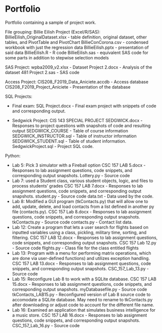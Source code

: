 # Portfolio
Portfolio containing a sample of project work.

File grouping:
Billie Eilish Project (Excel/R/SAS):
  BillieEilish_OriginalDataset.xlsx  - table definition, original dataset, other tables, and PivotTable and PivotChart
  BillieConCorona.csv - condensed workbook with just the regression data
  BillieEilish.pptx - presentation of said data
  BillieEilish.R - R code
  BillieEilish.sas - equivalent SAS code for some parts in addition to stepwise selection models

SAS Project:
  wpba2009_v2.xlsx - Dataset
  Project 2.docx - Analysis of the dataset
  481 Project 2.sas - SAS code
  
Access Project: 
  CIS208_F2019_Data_Aniciete.accdb - Access database
  CIS208_F2019_Project_Aniciete - Presentation of the database
 
SQL Projects:
  - Final exam:
    SQL Project.docx - Final exam project with snippets of code and corresponding output.
  
  - Sedgwick Project:
    CIS 143 SPECIAL PROJECT SEDGWICK.docx - Responses to project questions with snapshots of code and resulting output
    SEDGWICK_COURSE - Table of course information
    SEDGWICK_INSTRUCTOR.sql - Table of instructor information
    SEDGWICK_STUDENT.sql - Table of student information.
    SedgwickProject.sql - Project SQL code.
    
Python:
  - Lab 5: Pick 3 simulator with a Fireball option
      CSC 157 LAB 5.docx - Responses to lab assignment questions, code snippets, and corresponding output snapshots.
      Lottery.py - Source code
  - Lab 7: used a Student class, various student objects, logic, and files to process students’ grades
      CSC 157 LAB 7.docx - Responses to lab assignment questions, code snippets, and corresponding output snapshots.
      student.py - Source code
    data.txt - Data used by the code.
  - Lab 8: Modified a GUI program (tkContacts.py) that will allow one to add, update, delete, and load contacts from a list defined in another py file (contacts.py).
      CSC 157 Lab 8.docx - Responses to lab assignment questions, code snippets, and corresponding output snapshots.
      tkContacts.py - Source code
      contacts.py - Contact list data.
  - Lab 12: Create a program that lets a user search for flights based on inputted variables using a class, pickling, military time, sorting, and filtering.
      CSC 157 LAB 12.docx - Responses to lab assignment questions, code snippets, and corresponding output snapshots.
      CSC 157 Lab 12.py - Source code
      flights.py - Class file for the class entitled flights
  - Lab 13: Program with a menu for performing matrix operations, which are done via user-defined functions) and utilizes exception handling.
      CSC 157 LAB 13.docx - Responses to lab assignment questions, code snippets, and corresponding output snapshots.
      CSC_157_Lab_13.py - Source code
  - Lab 15: Reconfigure Lab 8 to work with a SQLite database.
      CSC 157 LAB 15.docx - Responses to lab assignment questions, code snippets, and corresponding output snapshots.
      myDatabasefile.py - Source code
      tkContacts_LAB15.py - Reconfigured version of Lab 8 source code to accomodate a SQLite database. May need to rename to tkContacts.py after downloading or adjust code to account for the different file name.
  - Lab 16: Examined an application that simulates business intelligence for a music store.
      CSC 157 LAB 16.docx - Responses to lab assignment questions, code snippets, and corresponding output snapshots.
      CSC_157_Lab_16.py - Source code
      
    
